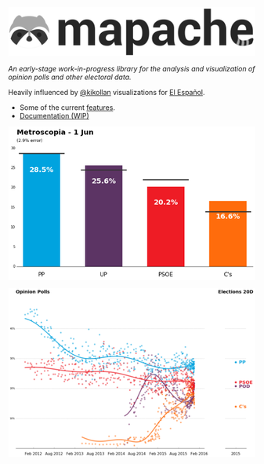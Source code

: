 ![mapache](doc/source/mapache.png)

*An early-stage work-in-progress library for the analysis and visualization of opinion polls and other electoral data.*

Heavily influenced by [@kikollan](https://twitter.com/kikollan) visualizations for [El Español](http://www.elespanol.com/kiko_llaneras/).

* Some of the current [features](https://github.com/cesans/mapache/blob/master/examples/features.ipynb).
* [Documentation (WIP)](http://mapache.readthedocs.org)

![mapache](doc/source/one_poll_bars.png)

![mapache](doc/source/time_series.png)
